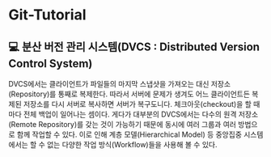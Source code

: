 # Git-Tutorial

:computer: 분산 버전 관리 시스템(DVCS : Distributed Version Control System)
---------------------------------------
 DVCS에서는 클라이언트가 파일들의 마지막 스냅샷을 가져오는 대신 저장소(Repository)를 통째로 복제한다. 따라서 서버에 문제가 생겨도 어느 클라이언트든 복제된 저장소를 다시 서버로 복사하면 서버가 복구도니다. 체크아웃(checkout)을 할 때마다 전체 백업이 일어나는 셈이다. 게다가 대부분의 DVCS에서는 다수의 원격 저장소(Remote Repository)를 갖는 것이 가능하기 때문에 동시에 여러 그룹과 여러 방법으로 함께 작업할 수 있다. 이로 인해 계층 모델(Hierarchical Model) 등 중앙집중 시스템에서는 할 수 없는 다양한 작업 방식(Workflow)들을 사용해 볼 수 있다.

